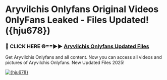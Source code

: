 # Aryvilchis Onlyfans Original Videos 0nlyFans Leaked - Files Updated! ({hju678})

<h3>🔴 CLICK HERE 🌐==►► <a href="https://tinyurl.com/ms9xzufz" rel="nofollow">Aryvilchis Onlyfans Updated Files</a></h3>

Get Aryvilchis Onlyfans and all content. Now you can access all videos and pictures of Aryvilchis Onlyfans. New Updated Files 2025!

[![{hju678}](https://i.imgur.com/PQ7UWWw.gif)](https://tinyurl.com/ms9xzufz)
